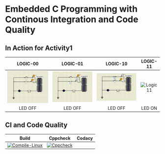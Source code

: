 # Embedded C Programming with Continous Integration and Code Quality

## In Action for Activity1

|LOGIC-00|LOGIC-01|LOGIC-10|LOGIC-11
|:--:|:--:|:--:|:--:|
|![Logic 00](https://github.com/swapnil99jakhi/EmbeddedC_LTTS/blob/f48129aec1a4064580ac98b1d05a46b647111d5d/images/activity100.PNG)|![Logic 01](https://github.com/swapnil99jakhi/EmbeddedC_LTTS/blob/7b6da13e6e0efef1985a574b0e05ab9a352d4c60/images/activity101.PNG)|![Logic 10](https://github.com/swapnil99jakhi/EmbeddedC_LTTS/blob/f938fdd60faab6cd7b3a882e87ffe721f05dc889/images/activity110.PNG)|![Logic 11]()|
|LED OFF|LED OFF|LED OFF|LED ON|
## CI and Code Quality

|Build|Cppcheck|Codacy|
|---|---|---|
|[![Compile-Linux](https://github.com/swapnil99jakhi/EmbeddedC_LTTS/actions/workflows/Compile.yml/badge.svg)](https://github.com/swapnil99jakhi/EmbeddedC_LTTS/actions/workflows/Compile.yml)|[![Cppcheck](https://github.com/swapnil99jakhi/EmbeddedC_LTTS/actions/workflows/CodeQuality.yml/badge.svg)](https://github.com/MohdHusainKhan/EmbeddedC_LTTS/actions/workflows/CodeQuality.yml)
